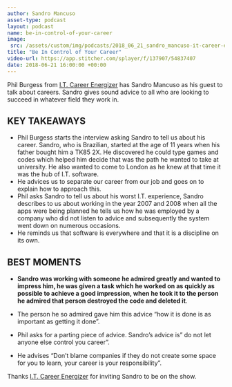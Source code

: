```yaml
---
author: Sandro Mancuso
asset-type: podcast
layout: podcast
name: be-in-control-of-your-career
image:
 src: /assets/custom/img/podcasts/2018_06_21_sandro_mancuso-it-career-energizer.png
title: "Be In Control of Your Career"
video-url: https://app.stitcher.com/splayer/f/137907/54837407
date: 2018-06-21 16:00:00 +00:00
---
```


Phil Burgess from [I.T. Career Energizer](http://itcareerenergizer.com/) has Sandro Mancuso as his guest to talk about careers. Sandro gives sound advice to all who are looking to succeed in whatever field they work in. 

## KEY TAKEAWAYS

* Phil Burgess starts the interview asking Sandro to tell us about his career. Sandro, who is Brazilian, started at the age of 11 years when his father bought him a TK85 2X. He discovered he could type games and codes which helped him decide that was the path he wanted to take at university. He also wanted to come to London as he knew at that time it was the hub of I.T. software.     
* He advices us to separate our career from our job and goes on to explain how to approach this.
* Phil asks Sandro to tell us about his worst I.T. experience, Sandro describes to us about working in the year 2007 and 2008 when all the apps were being planned he tells us how he was employed by a company who did not listen to advice and subsequently the system went down on numerous occasions.    
* He reminds us that software is everywhere and that it is a discipline on its own.    

## BEST MOMENTS

* **Sandro was working with someone he admired greatly and wanted to impress him, he was given a task which he worked on as quickly as possible to achieve a good impression, when he took it to the person he admired that person destroyed the code and deleted it**.           

* The person he so admired gave him this advice “how it is done is as important as getting it done”.    
* Phil asks for a parting piece of advice. Sandro’s advice is” do not let anyone else control you career”.   
* He advises “Don’t blame companies if they do not create some space for you to learn, your career is your responsibility”.   

Thanks [I.T. Career Energizer](http://itcareerenergizer.com/) for inviting Sandro to be on the show. 
